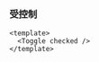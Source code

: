 ### 受控制

<!--start-code-->

```vue
<template>
  <Toggle checked />
</template>
```

<!--end-code-->
